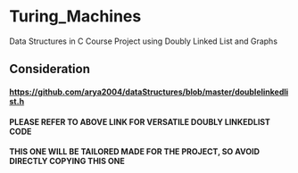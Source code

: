 # Turing_Machines
Data Structures in C Course Project using Doubly Linked List and Graphs
## Consideration
#### https://github.com/arya2004/dataStructures/blob/master/doublelinkedlist.h
#### PLEASE REFER TO ABOVE LINK FOR VERSATILE DOUBLY LINKEDLIST CODE
#### THIS ONE WILL BE TAILORED MADE FOR THE PROJECT, SO AVOID DIRECTLY COPYING THIS ONE
